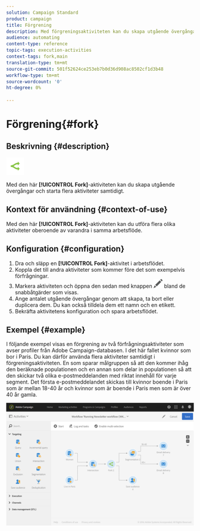 ```yaml
---
solution: Campaign Standard
product: campaign
title: Förgrening
description: Med förgreningsaktiviteten kan du skapa utgående övergångar och starta flera aktiviteter samtidigt.
audience: automating
content-type: reference
topic-tags: execution-activities
context-tags: fork,main
translation-type: tm+mt
source-git-commit: 501f52624ce253eb7b0d36d908ac8502cf1d3b48
workflow-type: tm+mt
source-wordcount: '0'
ht-degree: 0%

---
```



# Förgrening{#fork}

## Beskrivning {#description}

![](assets/fork.png)

Med den här **[!UICONTROL Fork]**-aktiviteten kan du skapa utgående övergångar och starta flera aktiviteter samtidigt.

## Kontext för användning {#context-of-use}

Med den här **[!UICONTROL Fork]**-aktiviteten kan du utföra flera olika aktiviteter oberoende av varandra i samma arbetsflöde.

## Konfiguration {#configuration}

1. Dra och släpp en **[!UICONTROL Fork]**-aktivitet i arbetsflödet.
1. Koppla det till andra aktiviteter som kommer före det som exempelvis förfrågningar.
1. Markera aktiviteten och öppna den sedan med knappen ![](assets/edit_darkgrey-24px.png) bland de snabbåtgärder som visas.
1. Ange antalet utgående övergångar genom att skapa, ta bort eller duplicera dem. Du kan också tilldela dem ett namn och en etikett.
1. Bekräfta aktivitetens konfiguration och spara arbetsflödet.

## Exempel {#example}

I följande exempel visas en förgrening av två förfrågningsaktiviteter som avser profiler från Adobe Campaign-databasen. I det här fallet kvinnor som bor i Paris. Du kan därför använda flera aktiviteter samtidigt i förgreningsaktiviteten. En som sparar målgruppen så att den kommer ihåg den beräknade populationen och en annan som delar in populationen så att den skickar två olika e-postmeddelanden med riktat innehåll för varje segment. Det första e-postmeddelandet skickas till kvinnor boende i Paris som är mellan 18-40 år och kvinnor som är boende i Paris men som är över 40 år gamla.

![](assets/wkf_fork_example.png)

